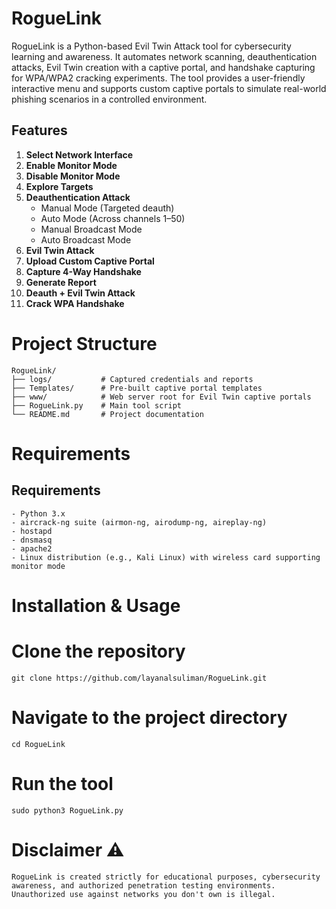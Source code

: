 
# RogueLink

RogueLink is a Python-based Evil Twin Attack tool for cybersecurity learning and awareness.
It automates network scanning, deauthentication attacks, Evil Twin creation with a captive portal, and handshake capturing for WPA/WPA2 cracking experiments.
The tool provides a user-friendly interactive menu and supports custom captive portals to simulate real-world phishing scenarios in a controlled environment.

## Features

1. **Select Network Interface**  
2. **Enable Monitor Mode**  
3. **Disable Monitor Mode**  
4. **Explore Targets**  
5. **Deauthentication Attack**  
   - Manual Mode (Targeted deauth)  
   - Auto Mode (Across channels 1–50)  
   - Manual Broadcast Mode  
   - Auto Broadcast Mode  
6. **Evil Twin Attack**  
7. **Upload Custom Captive Portal**  
8. **Capture 4-Way Handshake**  
9. **Generate Report**  
10. **Deauth + Evil Twin Attack**  
11. **Crack WPA Handshake**


# Project Structure 

```
RogueLink/
├── logs/           # Captured credentials and reports
├── Templates/      # Pre-built captive portal templates
├── www/            # Web server root for Evil Twin captive portals
├── RogueLink.py    # Main tool script
└── README.md       # Project documentation
```

# Requirements

## Requirements
```
- Python 3.x
- aircrack-ng suite (airmon-ng, airodump-ng, aireplay-ng)
- hostapd
- dnsmasq
- apache2
- Linux distribution (e.g., Kali Linux) with wireless card supporting monitor mode
```

# Installation & Usage

# Clone the repository
```
git clone https://github.com/layanalsuliman/RogueLink.git
```
# Navigate to the project directory
```
cd RogueLink
```
# Run the tool
```
sudo python3 RogueLink.py
```
# Disclaimer ⚠️
```
RogueLink is created strictly for educational purposes, cybersecurity awareness, and authorized penetration testing environments.
Unauthorized use against networks you don't own is illegal.
```





